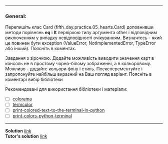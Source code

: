 
---
### General:
Перепишіть клас Card (fifth_day.practice.05_hearts.Card) доповнивши методи порівнянь __eq__ і __lt__ первіркою типу аргумента other і відповідним виключенням у випадку невідповідності очікуванням. Визначтесь - який це повинен бути exception (ValueError, NotImplementedError, TypeError або інший). Поясніть в коментах.


Завдання з зірочкою. Додайте можливість виводити значення карт в консоль не в простому чорно-білому зображенні, а в кольоровому. Можливо - додайте кольори фону і стиль. Поексперементуйте і запропонуйте найбільш виразний на Ваш погляд варіант. Поясніть в коментарі вибір бібліотеки

Рекомендовані для використання бібліотеки і матеріали:
- [ ] [colorama](https://pypi.org/project/colorama/)
- [ ] [termcolor](https://pypi.org/project/termcolor/)
- [ ] [print-colored-text-to-the-terminal-in-python](https://www.askpython.com/python/examples/print-colored-text-to-the-terminal-in-python)
- [ ] [print-colors-python-terminal](https://www.geeksforgeeks.org/print-colors-python-terminal/)

---

**Solution** [*link*](hw_5.py)
\
**Tutor's solution** [*link*](tutor_solution_5.py)